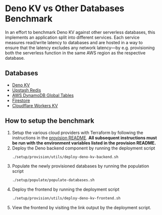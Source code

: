 # Deno KV vs Other Databases Benchmark
In an effort to benchmark Deno KV against other serverless databases,
this implements an application split into different services. Each service
measures read/write latency to databases and are hosted in a way to ensure
that the latency excludes any network latency—by e.g. provisioning both the
serverless function in the same AWS region as the respective database.

## Databases
 - [Deno KV]
 - [Upstash Redis]
 - [AWS DynamoDB Global Tables]
 - [Firestore]
 - [Cloudflare Workers KV]

## How to setup the benchmark

1. Setup the various cloud providers with Terraform by following the
   instructions in the [provision README]. **All subsequent instructions
   must be run with the environment variables listed in the provision
   README.**
2. Deploy the Deno backend component by running the deployment script
   ```bash
   ./setup/provision/utils/deploy-deno-kv-backend.sh
   ```
3. Populate the newly provisioned databases by running the population
   script
   ```bash
   ./setup/populate/populate-databases.sh
   ```
4. Deploy the frontend by running the deployment script
   ```bash
   ./setup/provision/utils/deploy-deno-kv-frontend.sh
   ```
5. View the frontend by visiting the link output by the deployment
   script.

<!-- Links -->
[Deno KV]: https://deno.com/kv
[Upstash Redis]: https://upstash.com/redis
[AWS DynamoDB Global Tables]: https://aws.amazon.com/dynamodb/global-tables/
[Firestore]: https://firebase.google.com/docs/firestore
[Cloudflare Workers KV]: https://www.cloudflare.com/products/workers-kv/
[provision README]: ./setup/provision/README.md